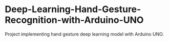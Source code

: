 # Deep-Learning-Hand-Gesture-Recognition-with-Arduino-UNO
Project implementing hand gesture deep learning model with Arduino UNO.

